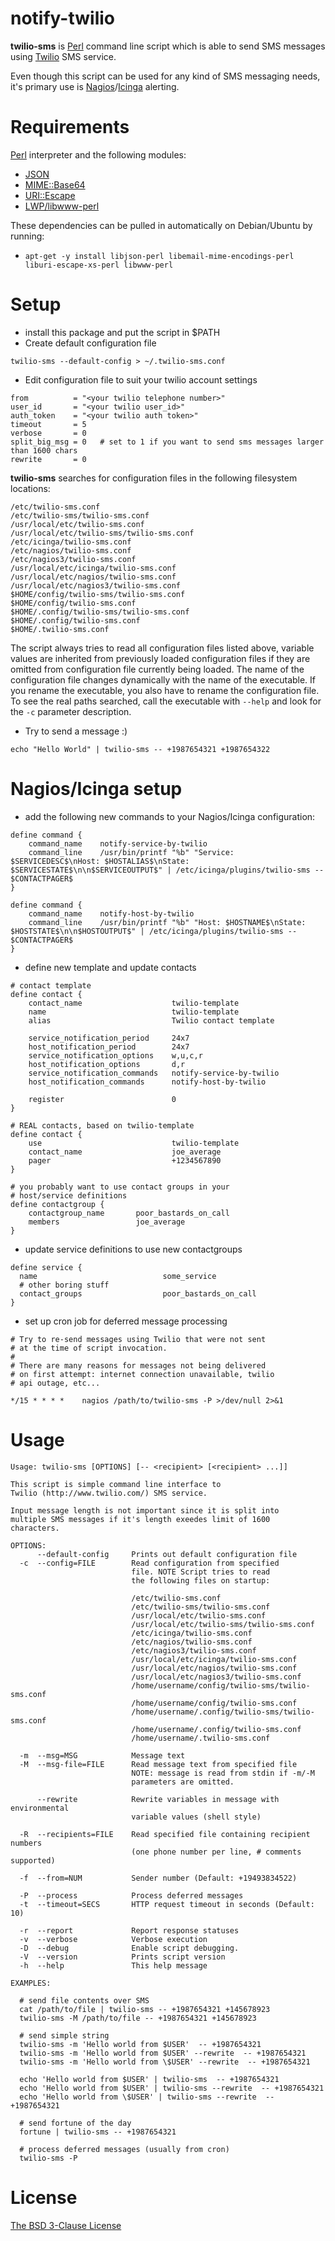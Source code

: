 notify-twilio
===

**twilio-sms** is [Perl](http://www.perl.org) command line script which is able to send SMS messages
using [Twilio](http://www.twilio.com) SMS service.

Even though this script can be used for any kind of SMS messaging needs, it's
primary use is [Nagios](http://www.nagios.org)/[Icinga](http://www.icinga.org)
alerting.

Requirements
==

[Perl](http://www.perl.org) interpreter and the following modules:

  * [JSON](https://metacpan.org/module/JSON)
  * [MIME::Base64](https://metacpan.org/module/MIME::Base64)
  * [URI::Escape](https://metacpan.org/module/URI::Escape)
  * [LWP/libwww-perl](https://metacpan.org/module/LWP)

These dependencies can be pulled in automatically on Debian/Ubuntu by running: 

  * `apt-get -y install libjson-perl libemail-mime-encodings-perl liburi-escape-xs-perl libwww-perl`

Setup
==

  * install this package and put the script in $PATH
  * Create default configuration file

```
twilio-sms --default-config > ~/.twilio-sms.conf
```

  * Edit configuration file to suit your twilio account settings

```
from          = "<your twilio telephone number>"
user_id       = "<your twilio user_id>"
auth_token    = "<your twilio auth token>"
timeout       = 5
verbose       = 0
split_big_msg = 0   # set to 1 if you want to send sms messages larger than 1600 chars
rewrite       = 0
```

**twilio-sms** searches for configuration files in the following filesystem locations:

```
/etc/twilio-sms.conf
/etc/twilio-sms/twilio-sms.conf
/usr/local/etc/twilio-sms.conf
/usr/local/etc/twilio-sms/twilio-sms.conf
/etc/icinga/twilio-sms.conf
/etc/nagios/twilio-sms.conf
/etc/nagios3/twilio-sms.conf
/usr/local/etc/icinga/twilio-sms.conf
/usr/local/etc/nagios/twilio-sms.conf
/usr/local/etc/nagios3/twilio-sms.conf
$HOME/config/twilio-sms/twilio-sms.conf
$HOME/config/twilio-sms.conf
$HOME/.config/twilio-sms/twilio-sms.conf
$HOME/.config/twilio-sms.conf
$HOME/.twilio-sms.conf
```

The script always tries to read all configuration files listed above, variable values
are inherited from previously loaded configuration files if they are omitted from
configuration file currently being loaded. The name of the configuration file changes
dynamically with the name of the executable. If you rename the executable, you also
have to rename the configuration file. To see the real paths searched, call the
executable with `--help` and look for the `-c` parameter description.

  * Try to send a message :)

```
echo "Hello World" | twilio-sms -- +1987654321 +1987654322
```

Nagios/Icinga setup
===
  * add the following new commands to your Nagios/Icinga configuration:

```
define command {
    command_name    notify-service-by-twilio
    command_line    /usr/bin/printf "%b" "Service: $SERVICEDESC$\nHost: $HOSTALIAS$\nState: $SERVICESTATE$\n\n$SERVICEOUTPUT$" | /etc/icinga/plugins/twilio-sms -- $CONTACTPAGER$
}

define command {
    command_name    notify-host-by-twilio
    command_line    /usr/bin/printf "%b" "Host: $HOSTNAME$\nState: $HOSTSTATE$\n\n$HOSTOUTPUT$" | /etc/icinga/plugins/twilio-sms -- $CONTACTPAGER$
}
```

  * define new template and update contacts

```
# contact template
define contact {
    contact_name                    twilio-template
    name                            twilio-template
    alias                           Twilio contact template
    
    service_notification_period     24x7
    host_notification_period        24x7
    service_notification_options    w,u,c,r
    host_notification_options       d,r
    service_notification_commands   notify-service-by-twilio
    host_notification_commands      notify-host-by-twilio

    register                        0
}
    
# REAL contacts, based on twilio-template
define contact {
    use                             twilio-template
    contact_name                    joe_average
    pager                           +1234567890
}

# you probably want to use contact groups in your
# host/service definitions
define contactgroup {
    contactgroup_name       poor_bastards_on_call
    members                 joe_average
}
```

  * update service definitions to use new contactgroups

```
define service {
  name                            some_service
  # other boring stuff
  contact_groups                  poor_bastards_on_call
}
```

  * set up cron job for deferred message processing

```
# Try to re-send messages using Twilio that were not sent
# at the time of script invocation.
#
# There are many reasons for messages not being delivered
# on first attempt: internet connection unavailable, twilio
# api outage, etc...

*/15 * * * *	nagios /path/to/twilio-sms -P >/dev/null 2>&1
```

Usage
==

```
Usage: twilio-sms [OPTIONS] [-- <recipient> [<recipient> ...]]

This script is simple command line interface to
Twilio (http://www.twilio.com/) SMS service.

Input message length is not important since it is split into
multiple SMS messages if it's length exeedes limit of 1600
characters.

OPTIONS:
      --default-config     Prints out default configuration file
  -c  --config=FILE        Read configuration from specified
                           file. NOTE Script tries to read
                           the following files on startup:

                           /etc/twilio-sms.conf
                           /etc/twilio-sms/twilio-sms.conf
                           /usr/local/etc/twilio-sms.conf
                           /usr/local/etc/twilio-sms/twilio-sms.conf
                           /etc/icinga/twilio-sms.conf
                           /etc/nagios/twilio-sms.conf
                           /etc/nagios3/twilio-sms.conf
                           /usr/local/etc/icinga/twilio-sms.conf
                           /usr/local/etc/nagios/twilio-sms.conf
                           /usr/local/etc/nagios3/twilio-sms.conf
                           /home/username/config/twilio-sms/twilio-sms.conf
                           /home/username/config/twilio-sms.conf
                           /home/username/.config/twilio-sms/twilio-sms.conf
                           /home/username/.config/twilio-sms.conf
                           /home/username/.twilio-sms.conf

  -m  --msg=MSG            Message text
  -M  --msg-file=FILE      Read message text from specified file
                           NOTE: message is read from stdin if -m/-M
                           parameters are omitted.

      --rewrite            Rewrite variables in message with environmental
                           variable values (shell style)

  -R  --recipients=FILE    Read specified file containing recipient numbers
                           (one phone number per line, # comments supported)

  -f  --from=NUM           Sender number (Default: +19493834522)

  -P  --process            Process deferred messages
  -t  --timeout=SECS       HTTP request timeout in seconds (Default: 10)

  -r  --report             Report response statuses
  -v  --verbose            Verbose execution
  -D  --debug              Enable script debugging.
  -V  --version            Prints script version
  -h  --help               This help message

EXAMPLES:

  # send file contents over SMS
  cat /path/to/file | twilio-sms -- +1987654321 +145678923
  twilio-sms -M /path/to/file -- +1987654321 +145678923

  # send simple string
  twilio-sms -m 'Hello world from $USER'  -- +1987654321
  twilio-sms -m 'Hello world from $USER' --rewrite  -- +1987654321
  twilio-sms -m 'Hello world from \$USER' --rewrite  -- +1987654321

  echo 'Hello world from $USER' | twilio-sms  -- +1987654321
  echo 'Hello world from $USER' | twilio-sms --rewrite  -- +1987654321
  echo 'Hello world from \$USER' | twilio-sms --rewrite  -- +1987654321

  # send fortune of the day
  fortune | twilio-sms -- +1987654321

  # process deferred messages (usually from cron)
  twilio-sms -P
```

License
===
[The BSD 3-Clause License](http://opensource.org/licenses/BSD-3-Clause)
